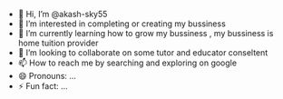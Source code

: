 - 👋 Hi, I’m @akash-sky55
- 👀 I’m interested in completing or creating my bussiness 
- 🌱 I’m currently learning how to grow my bussiness , my bussiness is home tuition provider
- 💞️ I’m looking to collaborate on some tutor and educator conseltent
- 📫 How to reach me by searching and exploring on google
- 😄 Pronouns: ...
- ⚡ Fun fact: ...

<!---
akash-sky55/akash-sky55 is a ✨ special ✨ repository because its `README.md` (this file) appears on your GitHub profile.
You can click the Preview link to take a look at your changes.
--->

